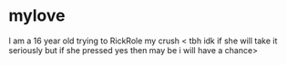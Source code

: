 # mylove

I am a 16 year old trying to RickRole my crush < tbh idk if she will take it seriously but if she pressed yes then may be i will have a chance>
